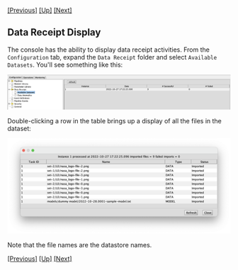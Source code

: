 <a href="data-receipt.md">[Previous]</a> <a href="advanced-topics.md">[Up]</a> <a href="contact-us.md">[Next]</a>

## Data Receipt Display

The console has the ability to display data receipt activities. From the `Configuration` tab, expand the `Data Receipt` folder and select `Available Datasets`. You'll see something like this:

![](images/data-receipt-display.png)

Double-clicking a row in the table brings up a display of all the files in the dataset:

![](images/data-receipt-list.png)

Note that the file names are the datastore names. 

<a href="data-receipt.md">[Previous]</a> <a href="advanced-topics.md">[Up]</a> <a href="contact-us.md">[Next]</a>